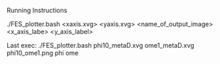 Running Instructions


./FES_plotter.bash <xaxis.xvg> <yaxis.xvg> <name_of_output_image> <x_axis_labe> <y_axis_label>


Last exec: ./FES_plotter.bash phi10_metaD.xvg ome1_metaD.xvg phi10_ome1.png phi ome
